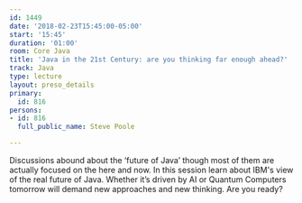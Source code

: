 ```yaml
---
id: 1449
date: '2018-02-23T15:45:00-05:00'
start: '15:45'
duration: '01:00'
room: Core Java
title: 'Java in the 21st Century: are you thinking far enough ahead?'
track: Java
type: lecture
layout: preso_details
primary:
  id: 816
persons:
- id: 816
  full_public_name: Steve Poole

---
```

Discussions abound about the ‘future of Java’ though most of them are actually focused on the here and now.  In this session  learn about IBM's view of the real future of Java. Whether it’s driven by AI or Quantum Computers tomorrow will demand new approaches and new thinking. Are you ready?
